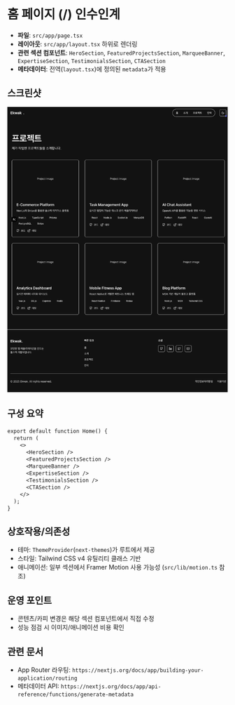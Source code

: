 # 홈 페이지 (/) 인수인계

- **파일**: `src/app/page.tsx`
- **레이아웃**: `src/app/layout.tsx` 하위로 렌더링
- **관련 섹션 컴포넌트**: `HeroSection`, `FeaturedProjectsSection`, `MarqueeBanner`, `ExpertiseSection`, `TestimonialsSection`, `CTASection`
- **메타데이터**: 전역(`layout.tsx`)에 정의된 `metadata`가 적용

## 스크린샷
![home](/docs/screenshots/home.png)

## 구성 요약
```12:19:src/app/page.tsx
export default function Home() {
  return (
    <>
      <HeroSection />
      <FeaturedProjectsSection />
      <MarqueeBanner />
      <ExpertiseSection />
      <TestimonialsSection />
      <CTASection />
    </>
  );
}
```

## 상호작용/의존성
- 테마: `ThemeProvider`(`next-themes`)가 루트에서 제공
- 스타일: Tailwind CSS v4 유틸리티 클래스 기반
- 애니메이션: 일부 섹션에서 Framer Motion 사용 가능성 (`src/lib/motion.ts` 참조)

## 운영 포인트
- 콘텐츠/카피 변경은 해당 섹션 컴포넌트에서 직접 수정
- 성능 점검 시 이미지/애니메이션 비용 확인

## 관련 문서
- App Router 라우팅: `https://nextjs.org/docs/app/building-your-application/routing`
- 메타데이터 API: `https://nextjs.org/docs/app/api-reference/functions/generate-metadata`

